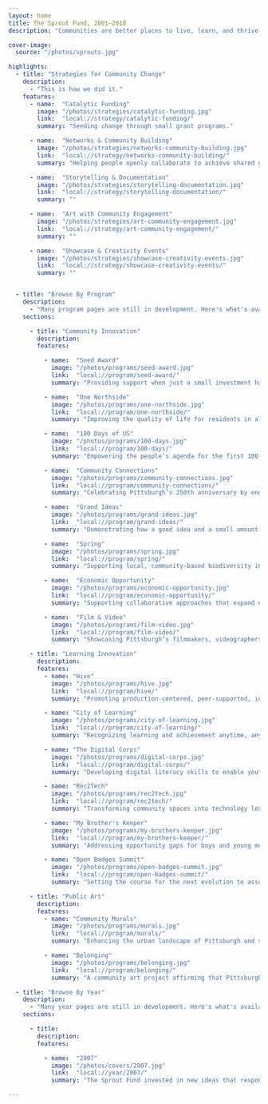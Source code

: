 ```yaml
---
layout: home
title: The Sprout Fund, 2001–2018
description: "Communities are better places to live, learn, and thrive because of the people and ideas supported by The Sprout Fund."

cover-image:
  source: "/photos/sprouts.jpg"

highlights:
  - title: "Strategies for Community Change"
    description:
      - "This is how we did it."
    features:
      - name:  "Catalytic Funding"
        image: "/photos/strategies/catalytic-funding.jpg"
        link:  "local://strategy/catalytic-funding/"
        summary: "Seeding change through small grant programs."

      - name:  "Networks & Community Building"
        image: "/photos/strategies/networks-community-building.jpg"
        link:  "local://strategy/networks-community-building/"
        summary: "Helping people openly collaborate to achieve shared goals."

      - name:  "Storytelling & Documentation"
        image: "/photos/strategies/storytelling-documentation.jpg"
        link:  "local://strategy/storytelling-documentation/"
        summary: ""

      - name:  "Art with Community Engagement"
        image: "/photos/strategies/art-community-engagement.jpg"
        link:  "local://strategy/art-community-engagement/"
        summary: ""

      - name:  "Showcase & Creativity Events"
        image: "/photos/strategies/showcase-creativity-events.jpg"
        link:  "local://strategy/showcase-creativity-events/"
        summary: ""


  - title: "Browse By Program"
    description:
      - "Many program pages are still in development. Here's what's available so far."
    sections:

      - title: "Community Innovation"
        description:
        features:

          - name:  "Seed Award"
            image: "/photos/programs/seed-award.jpg"
            link:  "local://program/seed-award/"
            summary: "Providing support when just a small investment has the potential to yield big results in the community."

          - name:  "One Northside"
            image: "/photos/programs/one-northside.jpg"
            link:  "local://program/one-northside/"
            summary: "Improving the quality of life for residents in all 18 neighborhoods of Pittsburgh’s Northside."

          - name:  "100 Days of US"
            image: "/photos/programs/100-days.jpg"
            link:  "local://program/100-days/"
            summary: "Empowering the people's agenda for the first 100 days of a new presidential administration."

          - name:  "Community Connections"
            image: "/photos/programs/community-connections.jpg"
            link:  "local://program/community-connections/"
            summary: "Celebrating Pittsburgh’s 250th anniversary by engaging citizens and contributing to regional “Pride & Progress.”"

          - name:  "Grand Ideas"
            image: "/photos/programs/grand-ideas.jpg"
            link:  "local://program/grand-ideas/"
            summary: "Demonstrating how a good idea and a small amount of support can go a long way."

          - name:  "Spring"
            image: "/photos/programs/spring.jpg"
            link:  "local://program/spring/"
            summary: "Supporting local, community-based biodiversity initiatives in and around Pittsburgh."

          - name:  "Economic Opportunity"
            image: "/photos/programs/economic-opportunity.jpg"
            link:  "local://program/economic-opportunity/"
            summary: "Supporting collaborative approaches that expand economic opportunity for all."

          - name:  "Film & Video"
            image: "/photos/programs/film-video.jpg"
            link:  "local://program/film-video/"
            summary: "Showcasing Pittsburgh’s filmmakers, videographers, and multimedia artists and their work."

      - title: "Learning Innovation"
        description:
        features:
          - name: "Hive"
            image: "/photos/programs/hive.jpg"
            link:  "local://program/hive/"
            summary: "Promoting production-centered, peer-supported, interest-driven learning in classrooms and out-of-school."

          - name: "City of Learning"
            image: "/photos/programs/city-of-learning.jpg"
            link:  "local://program/city-of-learning/"
            summary: "Recognizing learning and achievement anytime, anywhere with digital badges and enriching summer experiences."

          - name: "The Digital Corps"
            image: "/photos/programs/digital-corps.jpg"
            link:  "local://program/digital-corps/"
            summary: "Developing digital literacy skills to enable youth to thrive in school, college, and the workforce."

          - name: "Rec2Tech"
            image: "/photos/programs/rec2tech.jpg"
            link:  "local://program/rec2tech/"
            summary: "Transforming community spaces into technology learning centers for Pittsburgh youth."

          - name: "My Brother's Keeper"
            image: "/photos/programs/my-brothers-keeper.jpg"
            link:  "local://program/my-brothers-keeper/"
            summary: "Addressing opportunity gaps for boys and young men of color from cradle to career."

          - name: "Open Badges Summit"
            image: "/photos/programs/open-badges-summit.jpg"
            link:  "local://program/open-badges-summit/"
            summary: "Setting the course for the next evolution to assess learning and recognize skills and competencies."

      - title: "Public Art"
        description:
        features:
          - name: "Community Murals"
            image: "/photos/programs/murals.jpg"
            link:  "local://program/murals/"
            summary: "Enhancing the urban landscape of Pittsburgh and surrounding communities of Allegheny County."

          - name: "Belonging"
            image: "/photos/programs/belonging.jpg"
            link:  "local://program/belonging/"
            summary: "A community art project affirming that Pittsburgh is a place where we all belong."

  - title: "Browse By Year"
    description:
      - "Many year pages are still in development. Here's what's available so far."
    sections:

      - title:
        description:
        features:

          - name:  "2007"
            image: "/photos/covers/2007.jpg"
            link:  "local://year/2007/"
            summary: "The Sprout Fund invested in new ideas that responded to community requests for proposals and travelled across the region to cultivate projects in celebration of Pittsburgh’s 250th anniversary."

---
```

